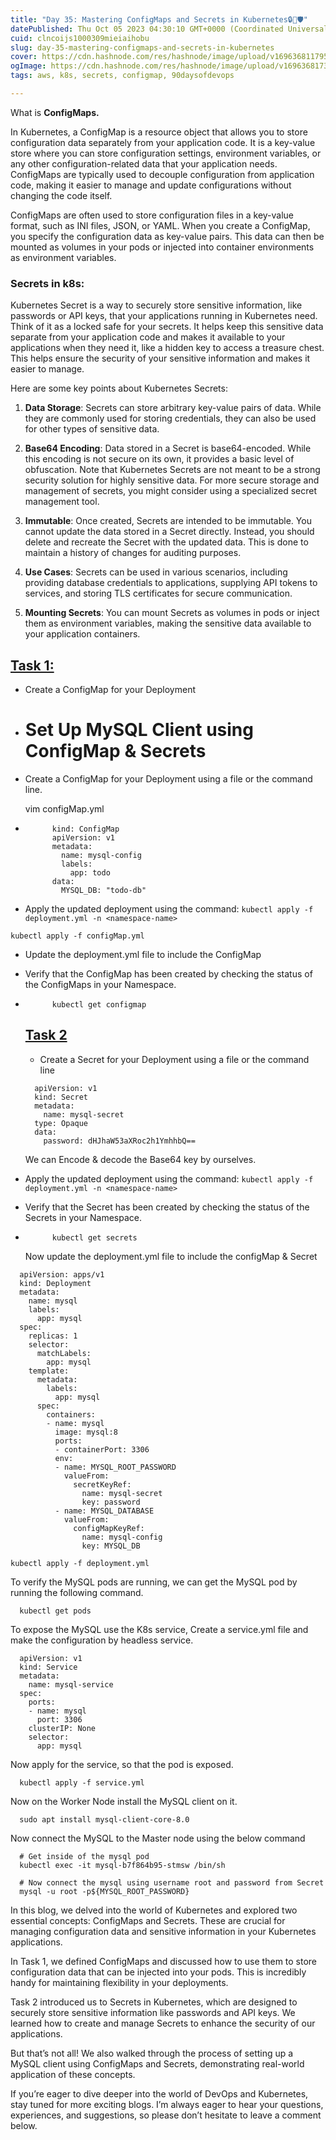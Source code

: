 ```yaml
---
title: "Day 35: Mastering ConfigMaps and Secrets in Kubernetes🔒🔑🛡️"
datePublished: Thu Oct 05 2023 04:30:10 GMT+0000 (Coordinated Universal Time)
cuid: clncoijs1000309mieiaihobu
slug: day-35-mastering-configmaps-and-secrets-in-kubernetes
cover: https://cdn.hashnode.com/res/hashnode/image/upload/v1696368117953/ba47aeef-e5aa-4ba4-98d8-bf6d8bbbf4dc.png
ogImage: https://cdn.hashnode.com/res/hashnode/image/upload/v1696368173285/ae85ac2a-224f-496e-b643-3f09c990544c.png
tags: aws, k8s, secrets, configmap, 90daysofdevops

---
```


What is **ConfigMaps.**

In Kubernetes, a ConfigMap is a resource object that allows you to store configuration data separately from your application code. It is a key-value store where you can store configuration settings, environment variables, or any other configuration-related data that your application needs. ConfigMaps are typically used to decouple configuration from application code, making it easier to manage and update configurations without changing the code itself.

ConfigMaps are often used to store configuration files in a key-value format, such as INI files, JSON, or YAML. When you create a ConfigMap, you specify the configuration data as key-value pairs. This data can then be mounted as volumes in your pods or injected into container environments as environment variables.

### **Secrets in k8s:**

Kubernetes Secret is a way to securely store sensitive information, like passwords or API keys, that your applications running in Kubernetes need. Think of it as a locked safe for your secrets. It helps keep this sensitive data separate from your application code and makes it available to your applications when they need it, like a hidden key to access a treasure chest. This helps ensure the security of your sensitive information and makes it easier to manage.

Here are some key points about Kubernetes Secrets:

1. **Data Storage**: Secrets can store arbitrary key-value pairs of data. While they are commonly used for storing credentials, they can also be used for other types of sensitive data.
    
2. **Base64 Encoding**: Data stored in a Secret is base64-encoded. While this encoding is not secure on its own, it provides a basic level of obfuscation. Note that Kubernetes Secrets are not meant to be a strong security solution for highly sensitive data. For more secure storage and management of secrets, you might consider using a specialized secret management tool.
    
3. **Immutable**: Once created, Secrets are intended to be immutable. You cannot update the data stored in a Secret directly. Instead, you should delete and recreate the Secret with the updated data. This is done to maintain a history of changes for auditing purposes.
    
4. **Use Cases**: Secrets can be used in various scenarios, including providing database credentials to applications, supplying API tokens to services, and storing TLS certificates for secure communication.
    
5. **Mounting Secrets**: You can mount Secrets as volumes in pods or inject them as environment variables, making the sensitive data available to your application containers.
    

## [Task 1:](https://github.com/akashsingh6474/90DaysOfDevOps/blob/master/2023/day35/tasks.md#task-1)

* Create a ConfigMap for your Deployment
    
* # **Set Up MySQL Client using ConfigMap & Secrets**
    
* Create a ConfigMap for your Deployment using a file or the command line.
    
    vim configMap.yml
    
* ```plaintext
        kind: ConfigMap
        apiVersion: v1
        metadata:
          name: mysql-config
          labels:
            app: todo
        data:
          MYSQL_DB: "todo-db"
    ```
    
* Apply the updated deployment using the command: `kubectl apply -f deployment.yml -n <namespace-name>`
    

```plaintext
kubectl apply -f configMap.yml
```

* Update the deployment.yml file to include the ConfigMap
    
* Verify that the ConfigMap has been created by checking the status of the ConfigMaps in your Namespace.
    
* ```plaintext
        kubectl get configmap
    ```
    
    ## [Task 2](https://github.com/akashsingh6474/90DaysOfDevOps/blob/master/2023/day35/tasks.md#task-2)
    
    * Create a Secret for your Deployment using a file or the command line
        
    
    ```plaintext
      apiVersion: v1
      kind: Secret
      metadata:
        name: mysql-secret
      type: Opaque
      data:
        password: dHJhaW53aXRoc2h1YmhhbQ==
    ```
    
    We can Encode & decode the Base64 key by ourselves.
    
* Apply the updated deployment using the command: `kubectl apply -f deployment.yml -n <namespace-name>`
    
* Verify that the Secret has been created by checking the status of the Secrets in your Namespace.
    
* ```plaintext
        kubectl get secrets
    ```
    
    Now update the deployment.yml file to include the configMap & Secret
    

```plaintext
  apiVersion: apps/v1
  kind: Deployment
  metadata:
    name: mysql
    labels:
      app: mysql
  spec:
    replicas: 1
    selector:
      matchLabels:
        app: mysql
    template:
      metadata:
        labels:
          app: mysql
      spec:
        containers:
        - name: mysql
          image: mysql:8
          ports:
          - containerPort: 3306
          env:
          - name: MYSQL_ROOT_PASSWORD
            valueFrom:
              secretKeyRef:
                name: mysql-secret
                key: password
          - name: MYSQL_DATABASE
            valueFrom:
              configMapKeyRef:
                name: mysql-config
                key: MYSQL_DB
```

```plaintext
kubectl apply -f deployment.yml
```

To verify the MySQL pods are running, we can get the MySQL pod by running the following command.

```plaintext
  kubectl get pods
```

To expose the MySQL use the K8s service, Create a service.yml file and make the configuration by headless service.

```plaintext
  apiVersion: v1
  kind: Service
  metadata:
    name: mysql-service
  spec:
    ports:
    - name: mysql
      port: 3306
    clusterIP: None
    selector:
      app: mysql
```

Now apply for the service, so that the pod is exposed.

```plaintext
  kubectl apply -f service.yml
```

Now on the Worker Node install the MySQL client on it.

```plaintext
  sudo apt install mysql-client-core-8.0
```

Now connect the MySQL to the Master node using the below command

```plaintext
  # Get inside of the mysql pod 
  kubectl exec -it mysql-b7f864b95-stmsw /bin/sh

  # Now connect the mysql using username root and password from Secret
  mysql -u root -p${MYSQL_ROOT_PASSWORD}
```

In this blog, we delved into the world of Kubernetes and explored two essential concepts: ConfigMaps and Secrets. These are crucial for managing configuration data and sensitive information in your Kubernetes applications.

In Task 1, we defined ConfigMaps and discussed how to use them to store configuration data that can be injected into your pods. This is incredibly handy for maintaining flexibility in your deployments.

Task 2 introduced us to Secrets in Kubernetes, which are designed to securely store sensitive information like passwords and API keys. We learned how to create and manage Secrets to enhance the security of our applications.

But that’s not all! We also walked through the process of setting up a MySQL client using ConfigMaps and Secrets, demonstrating real-world application of these concepts.

If you’re eager to dive deeper into the world of DevOps and Kubernetes, stay tuned for more exciting blogs. I’m always eager to hear your questions, experiences, and suggestions, so please don’t hesitate to leave a comment below.